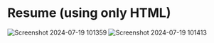 <h1>Resume (using only HTML)</h1>

![Screenshot 2024-07-19 101359](https://github.com/user-attachments/assets/134be3a7-6a80-4de6-a9e9-82a42e51dd2b)
![Screenshot 2024-07-19 101413](https://github.com/user-attachments/assets/2786ac3e-04b5-48d2-a6fa-5357d96d528c)
